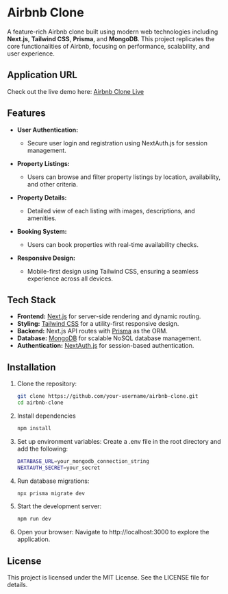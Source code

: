 # Airbnb Clone

A feature-rich Airbnb clone built using modern web technologies including **Next.js**, **Tailwind CSS**, **Prisma**, and **MongoDB**. This project replicates the core functionalities of Airbnb, focusing on performance, scalability, and user experience.

## Application URL

Check out the live demo here: [Airbnb Clone Live](https://your-deployed-app-url.com)

## Features

- **User Authentication:**
  - Secure user login and registration using NextAuth.js for session management.
  
- **Property Listings:**
  - Users can browse and filter property listings by location, availability, and other criteria.
  
- **Property Details:**
  - Detailed view of each listing with images, descriptions, and amenities.
  
- **Booking System:**
  - Users can book properties with real-time availability checks.
  
- **Responsive Design:**
  - Mobile-first design using Tailwind CSS, ensuring a seamless experience across all devices.

## Tech Stack

- **Frontend:** [Next.js](https://nextjs.org/) for server-side rendering and dynamic routing.
- **Styling:** [Tailwind CSS](https://tailwindcss.com/) for a utility-first responsive design.
- **Backend:** Next.js API routes with [Prisma](https://www.prisma.io/) as the ORM.
- **Database:** [MongoDB](https://www.mongodb.com/) for scalable NoSQL database management.
- **Authentication:** [NextAuth.js](https://next-auth.js.org/) for session-based authentication.

## Installation

1. Clone the repository:
   ```bash
   git clone https://github.com/your-username/airbnb-clone.git
   cd airbnb-clone
2. Install dependencies
    ```bash
    npm install
3. Set up environment variables: Create a .env file in the root directory and add the following:
    ```bash
    DATABASE_URL=your_mongodb_connection_string
    NEXTAUTH_SECRET=your_secret
4. Run database migrations:
    ```bash
    npx prisma migrate dev
5. Start the development server:
    ```bash
    npm run dev
6. Open your browser: Navigate to http://localhost:3000 to explore the application.

## License
This project is licensed under the MIT License. See the LICENSE file for details.
